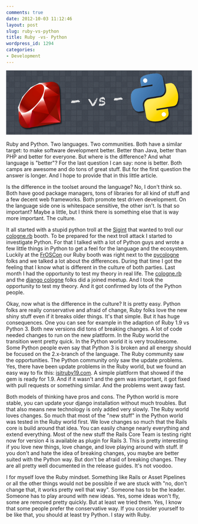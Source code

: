 ```yaml
---
comments: true
date: 2012-10-03 11:12:46
layout: post
slug: ruby-vs-python
title: Ruby -vs- Python
wordpress_id: 1294
categories:
- Development
---
```


![](/images/2012-10-03-ruby-vs-python/ruby-vs-python.png)

Ruby and Python. Two languages. Two communities. Both have a similar target: to
make software development better. Better than Java, better than PHP and better
for everyone. But where is the difference? And what language is "better"? For
the last question I can say: none is better. Both camps are awesome and do tons
of great stuff. But for the first question the answer is longer. And I hope to
provide that in this little article.



Is the difference in the toolset around the language? No, I don't think so.
Both have good package managers, tons of libraries for all kind of stuff and a
few decent web frameworks. Both promote test driven development. On the
language side one is whitespace sensitive, the other isn't. Is that so
important? Maybe a little, but I think there is something else that is way more
important. The culture. 

It all started with a stupid python troll at the
[Sigint](http://sigint.ccc.de/) that wanted to troll our
[cologne.rb](http://colognerb.de) booth. To be prepared for the next troll
attack I started to investigate Python. For that I talked with a lot of Python
guys and wrote a few little things in Python to get a feel for the language and
the ecosystem. Luckily at the [FrOSCon](http://froscon.org) our Ruby booth was
right next to the [pycologne](http://wiki.python.de/pycologne/) folks and we
talked a lot about the differences. During that time I got the feeling that I
know what is different in the culture of both parties. Last month I had the
opportunity to test my theory in real life. The
[cologne.rb](http://colognerb.de) and the [django cologne](http://djangocologne.de) 
folks did a joined meetup. And I took the opportunity to test my theory. And it
got confirmed by lots of the Python people.

Okay, now what is the difference in the culture? It is pretty easy. Python
folks are really conservative and afraid of change, Ruby folks love the new
shiny stuff even if it breaks older things. It's that simple. But it has huge
consequences. One you can see for example in the adaption of Ruby 1.9 vs Python
3. Both new versions did tons of breaking changes. A lot of code needed changes
to run on the new plattform. In the Ruby world the transition went pretty
quick. In the Python world it is very troublesome. Some Python people even say
that Python 3 is broken and all energy should be focused on the 2.x-branch of
the language. The Ruby community saw the opportunities. The Python community
only saw the update problems. Yes, there have been update problems in the Ruby
world, but we found an easy way to fix this:
[isitruby19.com](http://isitruby19.com/). A simple plattform that showed if the
gem is ready for 1.9. And if it wasn't and the gem was important, it got fixed
with pull requests or something similar. And the problems went away fast.

Both models of thinking have pros and cons. The Python world is more stable,
you can update your django installation without much troubles. But that also
means new technology is only added very slowly. The Ruby world loves changes.
So much that most of the "new stuff" in the Python world was tested in the Ruby
world first. We love changes so much that the Rails core is build around that
idea. You can easily change nearly everything and extend everything. Most of
the new stuff the Rails Core Team is testing right now for version 4 is
available as plugin for Rails 3. This is pretty interesting if you love new
things, love change, and love playing around with stuff. If you don't and hate
the idea of breaking changes, you maybe are better suited with the Python way.
But don't be afraid of breaking changes. They are all pretty well documented in
the release guides. It's not voodoo.

I for myself love the Ruby mindset. Something like Rails or Asset Pipelines or
all the other things would not be possible if we are stuck with "no, don't
change that, it works pretty well that way". Someone has to be the leader.
Someone has to play around with new ideas. Yes, some ideas won't fly, some are
removed pretty quickly. But at least we tried them. Yes, I know that some
people prefer the conservative way. If you consider yourself to be like that,
you should at least try Python. I stay with Ruby.
